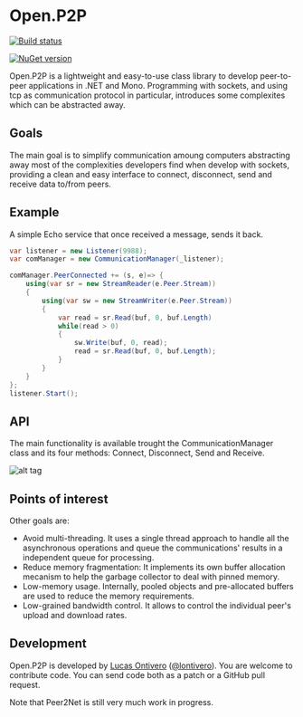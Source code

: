 Open.P2P
========
[![Build status](https://ci.appveyor.com/api/projects/status/fxs3hmfgjsslguas)](https://ci.appveyor.com/project/lontivero/peer2net)

[![NuGet version](https://badge.fury.io/nu/peer2net.png)](http://badge.fury.io/nu/peer2net)

Open.P2P is a lightweight and easy-to-use class library to develop peer-to-peer applications in .NET and Mono. 
Programming with sockets, and using tcp as communication protocol in particular, introduces some complexites which can be abstracted away.


Goals
-----
The main goal is to simplify communication amoung computers abstracting away most of the complexities developers find when develop with sockets, providing a clean and easy interface to connect, disconnect, send  and receive data to/from peers. 


Example
--------
A simple Echo service that once received a message, sends it back.

```c#
var listener = new Listener(9988);
var comManager = new CommunicationManager(_listener);

comManager.PeerConnected += (s, e)=> {
    using(var sr = new StreamReader(e.Peer.Stream))
	{
		using(var sw = new StreamWriter(e.Peer.Stream))
		{
			var read = sr.Read(buf, 0, buf.Length)
			while(read > 0)
			{
				sw.Write(buf, 0, read);
				read = sr.Read(buf, 0, buf.Length);
			}
		}
	}
};
listener.Start();
```

API
------
The main functionality is available trought the CommunicationManager class and its four methods: Connect, Disconnect, Send and Receive.

![alt tag](http://geeks.ms/cfs-file.ashx/__key/CommunityServer.Blogs.Components.WeblogFiles/lontivero/CommunicationManager_5F00_4FE194D4.png)


Points of interest
-------------------

Other goals are:
* Avoid multi-threading. It uses a single thread approach to handle all the asynchronous operations and queue the communications' results in a independent queue for processing.
* Reduce memory fragmentation: It implements its own buffer allocation mecanism to help the garbage collector to 
deal with pinned memory.
* Low-memory usage. Internally, pooled objects and pre-allocated buffers are used to reduce the memory requirements.
* Low-grained bandwidth control. It allows to control the individual peer's upload and download rates.

Development
-----------
Open.P2P is developed by [Lucas Ontivero](http://geeks.ms/blogs/lontivero) ([@lontivero](http://twitter.com/lontivero)). You are welcome to contribute code. You can send code both as a patch or a GitHub pull request.

Note that Peer2Net is still very much work in progress. 
